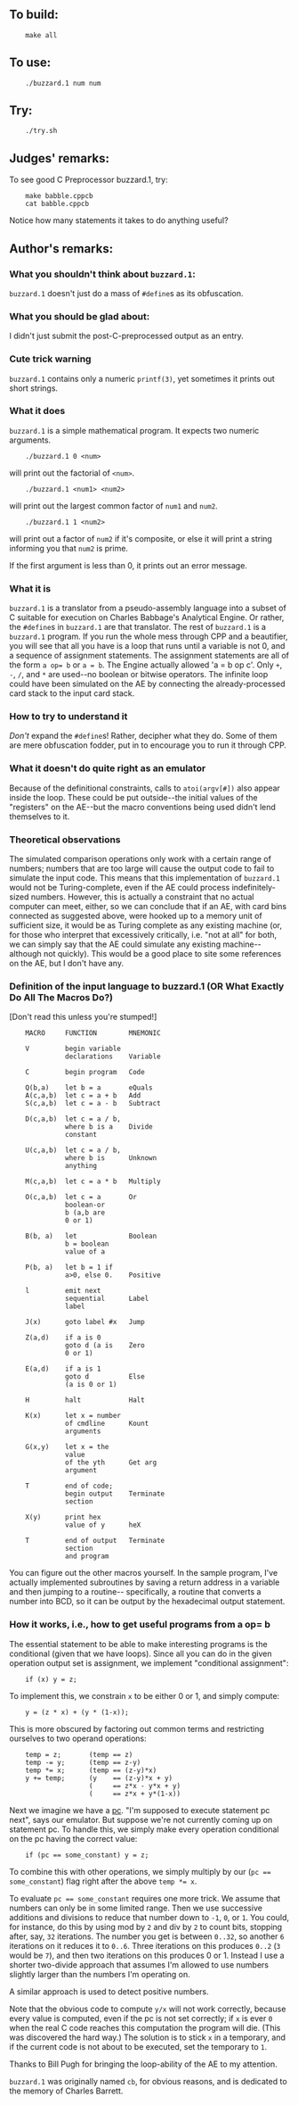## To build:

``` <!---sh-->
    make all
```


## To use:

``` <!---sh-->
    ./buzzard.1 num num
```


## Try:

``` <!---sh-->
    ./try.sh
```


## Judges' remarks:

To see good C Preprocessor buzzard.1, try:

``` <!---sh-->
    make babble.cppcb
    cat babble.cppcb
```

Notice how many statements it takes to do anything useful?


## Author's remarks:

### What you shouldn't think about `buzzard.1`:

`buzzard.1` doesn't just do a mass of `#define`s as its obfuscation.


### What you should be glad about:

I didn't just submit the post-C-preprocessed output as an entry.


### Cute trick warning

`buzzard.1` contains only a numeric `printf(3)`, yet sometimes it prints out
short strings.


### What it does

`buzzard.1` is a simple mathematical program. It expects two numeric
arguments.

``` <!---sh-->
    ./buzzard.1 0 <num>
```

will print out the factorial of `<num>`.

``` <!---sh-->
    ./buzzard.1 <num1> <num2>
```

will print out the largest common factor of `num1` and `num2`.

``` <!---sh-->
    ./buzzard.1 1 <num2>
```

will print out a factor of `num2` if it's composite, or else
it will print a string informing you that `num2` is prime.

If the first argument is less than 0, it prints out an
error message.


### What it is

`buzzard.1` is a translator from a pseudo-assembly language into a subset of C
suitable for execution on Charles Babbage's Analytical Engine.  Or rather, the
`#define`s in `buzzard.1` are that translator.  The rest of `buzzard.1` is a
`buzzard.1` program.  If you run the whole mess through CPP and a beautifier, you
will see that all you have is a loop that runs until a variable is not 0, and a
sequence of assignment statements.  The assignment statements are all of the
form `a op= b` or `a = b`.  The Engine actually allowed 'a = b op c'.  Only `+`,
`-`, `/`, and `*` are used--no boolean or bitwise operators.  The infinite loop
could have been simulated on the AE by connecting the already-processed card
stack to the input card stack.


### How to try to understand it

*Don't* expand the `#define`s!  Rather, decipher what they do.
Some of them are mere obfuscation fodder, put in to encourage
you to run it through CPP.


### What it doesn't do quite right as an emulator

Because of the definitional constraints, calls to `atoi(argv[#])` also appear
inside the loop.  These could be put outside--the initial values of the
"registers" on the AE--but the macro conventions being used didn't lend
themselves to it.


### Theoretical observations

The simulated comparison operations only work with a certain range of numbers;
numbers that are too large will cause the output code to fail to simulate the
input code.  This means that this implementation of `buzzard.1` would not be
Turing-complete, even if the AE could process indefinitely-sized numbers.
However, this is actually a constraint that no actual computer can meet, either,
so we can conclude that if an AE, with card bins connected as suggested above,
were hooked up to a memory unit of sufficient size, it would be as Turing
complete as any existing machine (or, for those who interpret that excessively
critically, i.e. "not at all" for both, we can simply say that the AE could
simulate any existing machine--although not quickly).  This would be a good
place to site some references on the AE, but I don't have any.


### Definition of the input language to buzzard.1 (OR What Exactly Do All The Macros Do?)

[Don't read this unless you're stumped!]

```
    MACRO     FUNCTION        MNEMONIC

    V         begin variable
              declarations    Variable

    C         begin program   Code

    Q(b,a)    let b = a       eQuals
    A(c,a,b)  let c = a + b   Add
    S(c,a,b)  let c = a - b   Subtract

    D(c,a,b)  let c = a / b,
              where b is a    Divide
              constant

    U(c,a,b)  let c = a / b,
              where b is      Unknown
              anything

    M(c,a,b)  let c = a * b   Multiply

    O(c,a,b)  let c = a       Or
              boolean-or
              b (a,b are
              0 or 1)

    B(b, a)   let             Boolean
              b = boolean
              value of a

    P(b, a)   let b = 1 if
              a>0, else 0.    Positive

    l         emit next
              sequential      Label
              label

    J(x)      goto label #x   Jump

    Z(a,d)    if a is 0
              goto d (a is    Zero
              0 or 1)

    E(a,d)    if a is 1
              goto d          Else
              (a is 0 or 1)

    H         halt            Halt

    K(x)      let x = number
              of cmdline      Kount
              arguments

    G(x,y)    let x = the
              value
              of the yth      Get arg
              argument

    T         end of code;
              begin output    Terminate
              section

    X(y)      print hex
              value of y      heX

    T         end of output   Terminate
              section
              and program
```

You can figure out the other macros yourself.  In the sample program, I've
actually implemented subroutines by saving a return address in a variable and
then jumping to a routine-- specifically, a routine that converts a number into
BCD, so it can be output by the hexadecimal output statement.


### How it works, i.e., how to get useful programs from a op= b

The essential statement to be able to make interesting
programs is the conditional (given that we have loops).
Since all you can do in the given operation output set is
assignment, we implement "conditional assignment":

``` <!---c-->
    if (x) y = z;
```

To implement this, we constrain `x` to be either 0 or 1, and
simply compute:

``` <!---c-->
    y = (z * x) + (y * (1-x));
```

This is more obscured by factoring out common terms and restricting
ourselves to two operand operations:

``` <!---c-->
    temp = z;       (temp == z)
    temp -= y;      (temp == z-y)
    temp *= x;      (temp == (z-y)*x)
    y += temp;      (y    == (z-y)*x + y)
                    (     == z*x - y*x + y)
                    (     == z*x + y*(1-x))
```

Next we imagine we have a [pc](https://en.wikipedia.org/wiki/Program_counter).
"I'm supposed to execute statement pc next", says our emulator.  But suppose
we're not currently coming up on statement pc.  To handle this, we simply make
every operation conditional on the pc having the correct value:

``` <!---c-->
    if (pc == some_constant) y = z;
```

To combine this with other operations, we simply multiply by our
(`pc == some_constant`) flag right after the above `temp *= x`.

To evaluate `pc == some_constant` requires one more trick.  We assume that
numbers can only be in some limited range.  Then we use successive additions and
divisions to reduce that number down to `-1`, `0`, or `1`.  You could, for
instance, do this by using mod by `2` and div by `2` to count bits, stopping
after, say, `32` iterations.  The number you get is between `0..32`, so another
`6` iterations on it reduces it to `0..6`.  Three iterations on this produces
`0..2` (`3` would be `7`), and then two iterations on this produces 0 or 1.
Instead I use a shorter two-divide approach that assumes I'm allowed to use
numbers slightly larger than the numbers I'm operating on.

A similar approach is used to detect positive numbers.

Note that the obvious code to compute `y/x` will not work correctly,
because every value is computed, even if the pc is not set correctly;
if `x` is ever `0` when the real C code reaches this computation the
program will die.  (This was discovered the hard way.)  The solution
is to stick `x` in a temporary, and if the current code is not about
to be executed, set the temporary to `1`.

Thanks to Bill Pugh for bringing the loop-ability of the AE to
my attention.

`buzzard.1` was originally named `cb`, for obvious reasons, and is
dedicated to the memory of Charles Barrett.


<!--

    Copyright © 1984-2024 by Landon Curt Noll. All Rights Reserved.

    You are free to share and adapt this file under the terms of this license:

        Creative Commons Attribution-ShareAlike 4.0 International (CC BY-SA 4.0)

    For more information, see:

        https://creativecommons.org/licenses/by-sa/4.0/

-->
